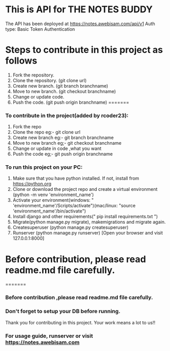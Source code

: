 # This is API for THE NOTES BUDDY
The API has been deployed at https://notes.awebisam.com/api/v1
Auth type: Basic Token Authentication


# Steps to contribute in this project as follows 
1. Fork the repository.
2. Clone the repository. (git clone url)
3. Create new branch. (git branch branchname)
4. Move to new branch. (git checkout branchname)
5. Change or update code.
6. Push the code. (git push origin branchname) 
=======
### To contribute in the project(added by rcoder23):
1. Fork the repo
2. Clone the repo eg:- git clone url
3. Create new branch  eg:- git branch branchname
4. Move to new branch eg;- git checkout branchname
5. Change or update in code ,what you want 
6. Push the code eg;- git push origin branchname 

### To run this project on your PC:
1. Make sure that you have python installed. If not, install from https://python.org
2. Clone or download the project repo and create a virtual environment (python -m venv 'environment_name')
3. Activate your environment(windows: " 'environment_name'/Scripts/activate")(mac/linux: "source 'environment_name'/bin/activate") 
4. Install django and other requirements(" pip install requirements.txt ")
5. Migrate(python manage.py migrate), makemigrations and migrate again.
6. Createsuperuser (python manage.py createsuperuser)
7. Runserver (python manage.py runserver) [Open your browser and visit 127.0.0.1:8000]


# Before contribution, please read readme.md file carefully.
=======
### Before contribution ,please read readme.md file carefully.


### Don't forget to setup your DB before running.

Thank you for contributing in this project. Your work means a lot to us!!

### For usage guide, runserver or visit https://notes.awebisam.com
